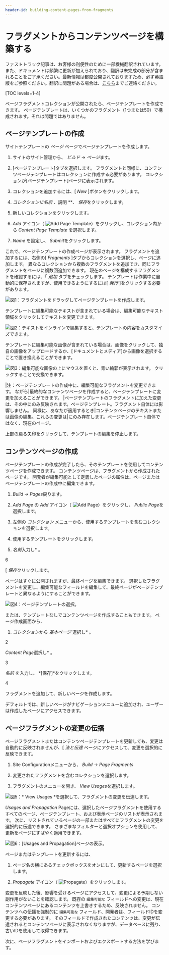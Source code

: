```yaml
---
header-id: building-content-pages-from-fragments
---
```


# フラグメントからコンテンツページを構築する

<p class="alert alert-info"><span class="wysiwyg-color-blue120">ファストトラック記事は、お客様の利便性のために一部機械翻訳されています。また、ドキュメントは頻繁に更新が加えられており、翻訳は未完成の部分が含まれることをご了承ください。最新情報は都度公開されておりますため、必ず英語版をご参照ください。翻訳に問題がある場合は、<a href="mailto:support-content-jp@liferay.com">こちら</a>までご連絡ください。</span></p>

[TOC levels=1-4]

ページフラグメントコレクションが公開されたら、ページテンプレートを作成できます。 ページテンプレートは、いくつかのフラグメント（1つまたは50）で構成されます。それは問題ではありません。

## ページテンプレートの作成

サイトテンプレートの *ページ* ページでページテンプレートを作成します。

1.  サイトのサイト管理から、 *ビルド* → *ページ*ます。

2.  [ページテンプレート]タブを選択します。 フラグメントと同様に、コンテンツページテンプレートはコレクションに作成する必要があります。 コレクションが[ページテンプレート]ページに表示されます。

3.  コレクションを追加するには、[ *New* ]ボタンをクリックします。

4.  *コレクションに名前* 、説明 **、 *保存*をクリックします。

5.  新しいコレクションをクリックします。

6.  *Add* アイコン（ ![Add Page Template](../../../../../../images/icon-add.png)）をクリックし、コレクション内から *Content Page Template* を選択します。

7.  *Name* を設定し、 *Submit*をクリックします。

これで、ページテンプレートの作成ページが表示されます。 フラグメントを追加するには、右側の[ *Fragments* ]タブからコレクションを選択し、ページに追加します。 異なるコレクションから複数のフラグメントを追加でき、同じフラグメントをページに複数回追加できます。 現在のページを構成するフラグメントを確認するには、「 *追加* タブをチェックします。 テンプレートは作業中に自動的に保存されますが、使用できるようにするには[ *発行* ]をクリックする必要があります。

![図1：フラグメントをドラッグしてページテンプレートを作成します。](../../../../../../images/content-page-template-creation.png)

テンプレートに編集可能なテキストが含まれている場合は、編集可能なテキスト領域をクリックしてテキストを変更できます。

![図2：テキストをインラインで編集すると、テンプレートの内容をカスタマイズできます。](../../../../../../images/edit-text-inline.png)

テンプレートに編集可能な画像が含まれている場合は、画像をクリックして、独自の画像をアップロードするか、[ドキュメントとメディア]から画像を選択することで置き換えることができます。

![図3：編集可能な画像の上にマウスを置くと、青い輪郭が表示されます。 クリックすることで交換できます。](../../../../../../images/edit-image-inline.png)

|注：ページテンプレートの作成中に、編集可能なフラグメントを変更できます。 ながら|最終的なコンテンツページを作成すると、ページテンプレートに変更を加えることができます。 |ページテンプレートのフラグメントに加えた変更は、その中にのみ反映されます。ページテンプレート。フラグメント自体には影響しません。 同様に、あなたが適用するとき|コンテンツページのテキストまたは画像の編集。これらの変更は|にのみ存在します。ページテンプレート自体ではなく、現在のページ。

上部の戻る矢印をクリックして、テンプレートの編集を停止します。

## コンテンツページの作成

ページテンプレートの作成が完了したら、そのテンプレートを使用してコンテンツページを作成できます。 コンテンツページは、フラグメントから作成されたページです。 開発者が編集可能として定義したページの属性は、ページまたはページテンプレートの作成中に編集できます。

1.  *Build* → *Pages*戻ります。

2.  *Add Page* の *Add* アイコン（ ![Add Page](../../../../../../images/icon-add.png)）をクリックし、 *Public Page*を選択します。

3.  左側の *コレクション* メニューから、使用するテンプレートを含むコレクションを選択します。

4.  使用するテンプレートをクリックします。

5.  *名前*入力し* 。</p></li>

6

[ *保存*クリックします。</ol>

ページはすぐに公開されますが、最終ページを編集できます。 選択したフラグメントを変更し、編集可能なフィールドを編集して、最終ページがページテンプレートと異なるようにすることができます。

![図4：ページテンプレートの選択。](../../../../../../images/selecting-template.png)

または、テンプレートなしでコンテンツページを作成することもできます。 ページ作成画面から、

1.  *コレクション*から *基本ページ* 選択し* 。</p></li>

2

*Content Page*選択し* 。</p></li>

3

*名前* を入力し、 *[保存]*をクリックします。

4

フラグメントを追加して、新しいページを作成します。</ol>

デフォルトでは、新しいページがナビゲーションメニューに追加され、ユーザーは作成したページにアクセスできます。

## ページフラグメントの変更の伝播

ページフラグメントまたはコンテンツページテンプレートを更新しても、変更は自動的に反映されませんが、[ *法と伝達* ページにアクセスして、変更を選択的に反映できます。

1.  Site Configurationメニューから、 *Build* → *Page Fragments*

2.  変更されたフラグメントを含むコレクションを選択します。

3.  フラグメントのメニューを開き、 *View Usages*を選択します。

![図5：* View Usages *を選択して、フラグメントの変更を伝達します。](../../../../../../images/fragment-view-usages.png)

*Usages and Propagation* Pageには、選択したページフラグメントを使用するすべてのページ、ページテンプレート、および表示ページのリストが表示されます。 次に、リストされているページの一部またはすべてにフラグメントの変更を選択的に伝達できます。 さまざまなフィルターと選択オプションを使用して、更新をページにすばやく適用できます。

![図6：[Usages and Propagation]ページの表示。](../../../../../../images/fragment-usages-and-propagation.png)

ページまたはテンプレートを更新するには、

1.  ページ名の横にあるチェックボックスをオンにして、更新するページを選択します。

2.  *Propagate* アイコン（ ![Propagate](../../../../../../images/icon-propagate.png)）をクリックします。

変更を反映した後、影響を受けるページにアクセスして、変更による予期しない副作用がないことを確認します。 既存の `編集可能な` フィールドへの変更は、現在コンテンツページにあるコンテンツを上書きするため、反映されません。 コンテンツへの伝播を強制的に `編集可能な` フィールド、開発者は、フィールドIDを変更する必要があります。 そのフィールドで作成されたコンテンツは、変更が伝達されるとコンテンツページに表示されなくなりますが、データベースに残り、古いIDを使用して取得できます。

次に、ページフラグメントをインポートおよびエクスポートする方法を学びます。

